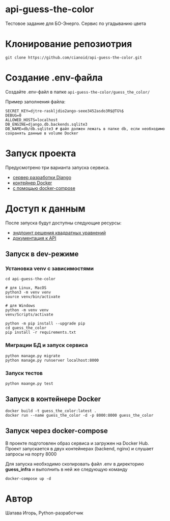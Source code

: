 # api-guess-the-color
Тестовое задание для БО-Энерго. Сервис по угадыванию цвета


# Клонирование репозиотрия

```
git clone https://github.com/cianoid/api-guess-the-color.git
```

# Создание .env-файла

Создайте .env-файл в папке ```api-guess-the-color/guess_the_color/```

Пример заполнения файла:
```
SECRET_KEY=djtre-raskljdio2ango-seee3452asdo3R$@TG%$
DEBUG=0
ALLOWED_HOSTS=localhost
DB_ENGINE=django.db.backends.sqlite3
DB_NAME=db/db.sqlite3 # файл должен лежать в папке db, если необходимо сохранять данные в volume Docker
```

# Запуск проекта

Предусмотрено три варианта запуска сервиса. 
* [сервер разработки Django](#запуск-в-dev-режиме)
* [контейнер Docker](#запуск-в-контейнере-docker)
* [с помощью docker-compose](#запуск-через-docker-compose)

# Доступ к данным

После запуска будут доступны следующие ресурсы: 
* [эндпоинт решения квадратных уравнений](http://localhost:8000/api/v1.0/guess/)
* [документация к API](http://localhost:8000/redoc/)

## Запуск в dev-режиме

### Установка venv с зависимостями

```
cd api-guess-the-color

# для Linux, MacOS
python3 -m venv venv
source venv/bin/activate

# для Windows
python -m venv venv
venv/Scripts/activate

python -m pip install --upgrade pip
cd guess_the_color
pip install -r requirements.txt
```

### Миграции БД и запуск сервиса 

```
python manage.py migrate
python manage.py runserver localhost:8000
```

### Запуск тестов

```
python maange.py test
```

## Запуск в контейнере Docker

```
docker build -t guess_the_color:latest .
docker run --name guess_the_color -d -p 8000:8000 guess_the_color
```

## Запуск через docker-compose

В проекте подготовлен образ сервиса и загружен на Docker Hub. Проект запускается в двух контейнерах (backend, nginx) и слушает запросы на порту 8000

Для запуска необходимо скопировать файл .env в директорию **guess_infra** и выполнить в ней же следующую команду

```
docker-compose up -d
```

# Автор
Шатава Игорь, Python-разработчик
